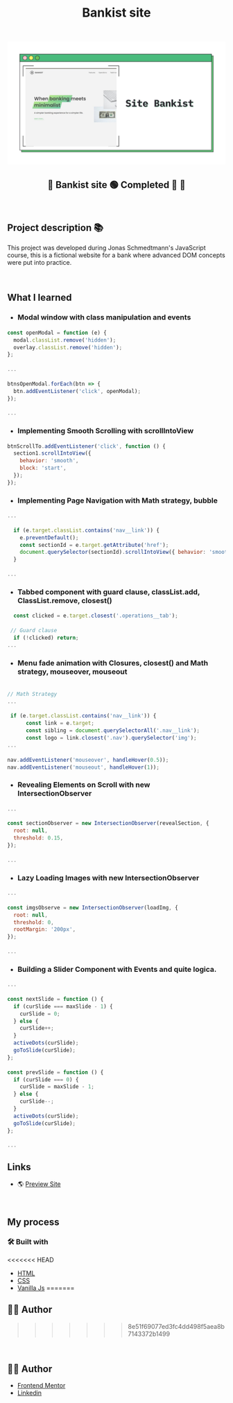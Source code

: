 <h1 align="center">Bankist site
</h1>

<div align="left">

</div>

&nbsp;

![](./readme/site-bankist.jpg)

<h2 align="center"> 
	🚧 Bankist site 🟢 Completed 🚀 🚧
  
</h2>

&nbsp;

<!--
## Table of contents

- [Project description](#description) - [What I learned](#What-I-learned) -->

<h2 id="#description">Project description 📚</h2>

This project was developed during Jonas Schmedtmann's JavaScript course, this is a fictional website for a bank where advanced DOM concepts were put into practice.

<!--
<a href="https://www.frontendmentor.io/challenges?difficulties=4"><img src="https://img.shields.io/badge/Difficulty-Junior-5f5668d0?style=for-the-badge&logo=frontendmentor" alt="Challenge Difficulty - Junior"></a> -->

&nbsp;

## What I learned

- ### Modal window with class manipulation and events

```js
const openModal = function (e) {
  modal.classList.remove('hidden');
  overlay.classList.remove('hidden');
};

...

btnsOpenModal.forEach(btn => {
  btn.addEventListener('click', openModal);
});

...
```

- ### Implementing Smooth Scrolling with scrollIntoView

```js
btnScrollTo.addEventListener('click', function () {
  section1.scrollIntoView({
    behavior: 'smooth',
    block: 'start',
  });
});
```

- ### Implementing Page Navigation with Math strategy, bubble

```js
...

  if (e.target.classList.contains('nav__link')) {
    e.preventDefault();
    const sectionId = e.target.getAttribute('href');
    document.querySelector(sectionId).scrollIntoView({ behavior: 'smooth' });
  }

...
```

- ### Tabbed component with guard clause, classList.add, ClassList.remove, closest()

```js
  const clicked = e.target.closest('.operations__tab');

 // Guard clause
  if (!clicked) return;
...
```

- ### Menu fade animation with Closures, closest() and Math strategy, mouseover, mouseout

```js

// Math Strategy
...

 if (e.target.classList.contains('nav__link')) {
      const link = e.target;
      const sibling = document.querySelectorAll('.nav__link');
      const logo = link.closest('.nav').querySelector('img');
...

nav.addEventListener('mouseover', handleHover(0.5));
nav.addEventListener('mouseout', handleHover(1));
```

- ### Revealing Elements on Scroll with new IntersectionObserver

```js
...

const sectionObserver = new IntersectionObserver(revealSection, {
  root: null,
  threshold: 0.15,
});

...
```

- ### Lazy Loading Images with new IntersectionObserver

```js
...

const imgsObserve = new IntersectionObserver(loadImg, {
  root: null,
  threshold: 0,
  rootMargin: '200px',
});

...
```

- ### Building a Slider Component with Events and quite logica.

```js
...

const nextSlide = function () {
  if (curSlide === maxSlide - 1) {
    curSlide = 0;
  } else {
    curSlide++;
  }
  activeDots(curSlide);
  goToSlide(curSlide);
};

const prevSlide = function () {
  if (curSlide === 0) {
    curSlide = maxSlide - 1;
  } else {
    curSlide--;
  }
  activeDots(curSlide);
  goToSlide(curSlide);
};

...
```

## Links

- 🌎 [Preview Site](https://site-bankist-vinicius.netlify.app)

&nbsp;

## My process

### 🛠 Built with

<<<<<<< HEAD
- [HTML](https://developer.mozilla.org/en-US/docs/Web/HTML)
- [CSS](https://developer.mozilla.org/en-US/docs/Web/CSS)
- [Vanilla Js](http://vanilla-js.com)
=======
## 👨‍💻 Author
>>>>>>> 8e51f69077ed3fc4dd498f5aea8b7143372b1499

&nbsp;

## 👨‍💻 Author

- [Frontend Mentor](https://www.frontendmentor.io/profile/viniciusshenri96)
- [Linkedin](https://www.linkedin.com/in/vinícius-henrique-7a2533229/)
